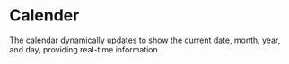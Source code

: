 # Calender
The calendar dynamically updates to show the current date, month, year, and day, providing real-time information. 
